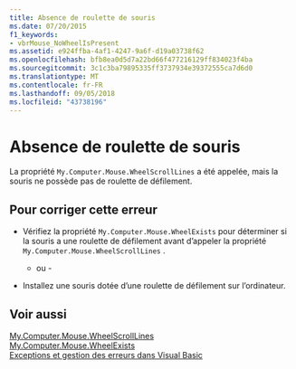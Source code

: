```yaml
---
title: Absence de roulette de souris
ms.date: 07/20/2015
f1_keywords:
- vbrMouse_NoWheelIsPresent
ms.assetid: e924ffba-4af1-4247-9a6f-d19a03738f62
ms.openlocfilehash: bfb8ea0d5d7a22bd66f477216129ff834023f4ba
ms.sourcegitcommit: 3c1c3ba79895335ff3737934e39372555ca7d6d0
ms.translationtype: MT
ms.contentlocale: fr-FR
ms.lasthandoff: 09/05/2018
ms.locfileid: "43738196"
---
```

# <a name="no-mouse-wheel-is-present"></a>Absence de roulette de souris
La propriété `My.Computer.Mouse.WheelScrollLines` a été appelée, mais la souris ne possède pas de roulette de défilement.  
  
## <a name="to-correct-this-error"></a>Pour corriger cette erreur  
  
-   Vérifiez la propriété `My.Computer.Mouse.WheelExists` pour déterminer si la souris a une roulette de défilement avant d’appeler la propriété `My.Computer.Mouse.WheelScrollLines` .  
  
     - ou -  
  
-   Installez une souris dotée d’une roulette de défilement sur l’ordinateur.  
  
## <a name="see-also"></a>Voir aussi  
 [My.Computer.Mouse.WheelScrollLines](xref:Microsoft.VisualBasic.Devices.Mouse.WheelScrollLines)  
 [My.Computer.Mouse.WheelExists](xref:Microsoft.VisualBasic.Devices.Mouse.WheelExists)  
 [Exceptions et gestion des erreurs dans Visual Basic](https://msdn.microsoft.com/library/3e351e73-cf23-40ab-8b60-05794160529e)
